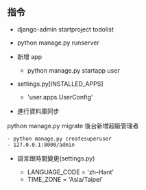 ## 指令
- django-admin startproject todolist

- python manage.py runserver

- 新增 app

    - python manage.py startapp user
- settings.py[INSTALLED_APPS]

    - 'user.apps.UserConfig'
- 進行資料庫同步

python manage.py migrate
後台新增超級管理者

    - python manage.py createsuperuser
    - 127.0.0.1:8000/admin
- 語言跟時間變更(settings.py)

    - LANGUAGE_CODE = 'zh-Hant'
    - TIME_ZONE = 'Asia/Taipei'